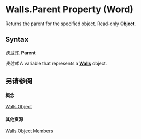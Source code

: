 
# Walls.Parent Property (Word)

Returns the parent for the specified object. Read-only  **Object**.


## Syntax

 _表达式_. **Parent**

 _表达式_ A variable that represents a **[Walls](e98c7218-b944-12bb-caf9-daecee4b6c0c.md)** object.


## 另请参阅


#### 概念


[Walls Object](e98c7218-b944-12bb-caf9-daecee4b6c0c.md)
#### 其他资源


[Walls Object Members](http://msdn.microsoft.com/library/ff55b62c-e618-2e72-be85-fbe67cefc9ad%28Office.15%29.aspx)
